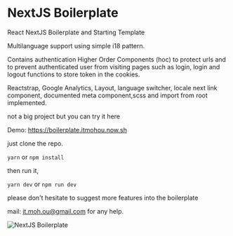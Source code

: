 # NextJS Boilerplate

React NextJS Boilerplate and Starting Template

Multilanguage support using simple i18 pattern.

Contains authentication Higher Order Components (hoc)
to protect urls and to prevent authenticated user from visiting pages such as login,
login and logout functions to store token in the cookies.

Reactstrap, Google Analytics, Layout, language switcher, locale next link component,
documented meta component,scss and import from root implemented.

not a big project but you can try it here

Demo: https://boilerplate.itmohou.now.sh

just clone the repo.

``` yarn ```
or 
``` npm install ```

then run it,

``` yarn dev ```
or
``` npm run dev ```


please don't hesitate to suggest more features into the boilerplate

mail: it.moh.ou@gmail.com for any help.

![NextJS Boilerplate](https://i.ibb.co/d6mjfv7/result.png)
